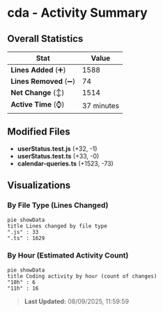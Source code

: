 # cda - Activity Summary 

## Overall Statistics

| Stat                   | Value                                                             |
| ---------------------- | ----------------------------------------------------------------- |
| **Lines Added** (➕)   | 1588                                          |
| **Lines Removed** (➖) | 74                                        |
| **Net Change** (↕)    | 1514                |
| **Active Time** (⌚)   | 37 minutes |


## Modified Files
- **userStatus.test.js** (+32, -1)
- **userStatus.test.ts** (+33, -0)
- **calendar-queries.ts** (+1523, -73)

## Visualizations

### By File Type (Lines Changed)

```mermaid
pie showData
title Lines changed by file type
".js" : 33
".ts" : 1629
```

### By Hour (Estimated Activity Count)

```mermaid
pie showData
title Coding activity by hour (count of changes)
"10h" : 6
"11h" : 16
```


> **Last Updated:** 08/09/2025, 11:59:59